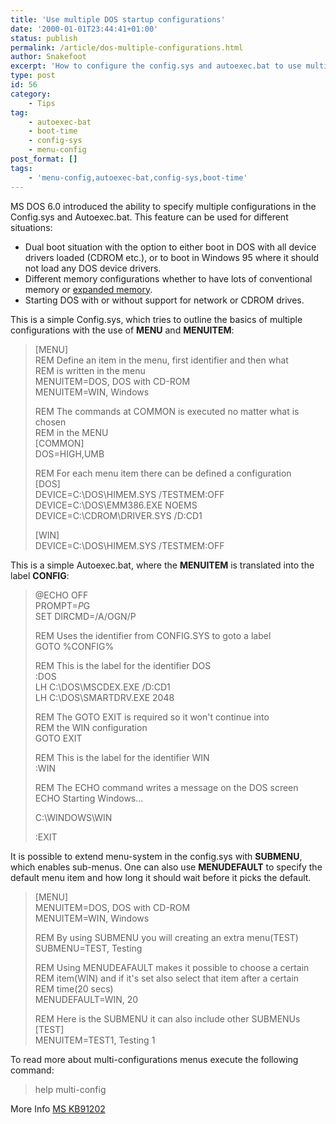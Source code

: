 ```yaml
---
title: 'Use multiple DOS startup configurations'
date: '2000-01-01T23:44:41+01:00'
status: publish
permalink: /article/dos-multiple-configurations.html
author: Snakefoot
excerpt: 'How to configure the config.sys and autoexec.bat to use multiple startup configurations.'
type: post
id: 56
category:
    - Tips
tag:
    - autoexec-bat
    - boot-time
    - config-sys
    - menu-config
post_format: []
tags:
    - 'menu-config,autoexec-bat,config-sys,boot-time'
---
```

MS DOS 6.0 introduced the ability to specify multiple configurations in the Config.sys and Autoexec.bat. This feature can be used for different situations:

- Dual boot situation with the option to either boot in DOS with all device drivers loaded (CDROM etc.), or to boot in Windows 95 where it should not load any DOS device drivers.
- Different memory configurations whether to have lots of conventional memory or [expanded memory](/article/expanded-memory-ems-extended-memory-xms.html).
- Starting DOS with or without support for network or CDROM drives.
 
 This is a simple Config.sys, which tries to outline the basics of multiple configurations with the use of **MENU** and **MENUITEM**:
> \[MENU\]  
>  REM Define an item in the menu, first identifier and then what  
>  REM is written in the menu  
>  MENUITEM=DOS, DOS with CD-ROM  
>  MENUITEM=WIN, Windows  
>   
>  REM The commands at COMMON is executed no matter what is chosen  
>  REM in the MENU  
>  \[COMMON\]  
>  DOS=HIGH,UMB  
>   
>  REM For each menu item there can be defined a configuration  
>  \[DOS\]  
>  DEVICE=C:\\DOS\\HIMEM.SYS /TESTMEM:OFF  
>  DEVICE=C:\\DOS\\EMM386.EXE NOEMS  
>  DEVICE=C:\\CDROM\\DRIVER.SYS /D:CD1  
>   
>  \[WIN\]  
>  DEVICE=C:\\DOS\\HIMEM.SYS /TESTMEM:OFF

 This is a simple Autoexec.bat, where the **MENUITEM** is translated into the label **CONFIG**:
> @ECHO OFF  
>  PROMPT=$P$G  
>  SET DIRCMD=/A/OGN/P  
>   
>  REM Uses the identifier from CONFIG.SYS to goto a label  
>  GOTO %CONFIG%  
>   
>  REM This is the label for the identifier DOS  
>  :DOS  
>  LH C:\\DOS\\MSCDEX.EXE /D:CD1  
>  LH C:\\DOS\\SMARTDRV.EXE 2048  
>   
>  REM The GOTO EXIT is required so it won't continue into  
>  REM the WIN configuration  
>  GOTO EXIT  
>   
>  REM This is the label for the identifier WIN  
>  :WIN  
>   
>  REM The ECHO command writes a message on the DOS screen  
>  ECHO Starting Windows...  
>   
>  C:\\WINDOWS\\WIN  
>   
>  :EXIT

 It is possible to extend menu-system in the config.sys with **SUBMENU**, which enables sub-menus. One can also use **MENUDEFAULT** to specify the default menu item and how long it should wait before it picks the default.
> \[MENU\]  
>  MENUITEM=DOS, DOS with CD-ROM  
>  MENUITEM=WIN, Windows  
>   
>  REM By using SUBMENU you will creating an extra menu(TEST)  
>  SUBMENU=TEST, Testing  
>   
>  REM Using MENUDEAFAULT makes it possible to choose a certain  
>  REM item(WIN) and if it's set also select that item after a certain  
>  REM time(20 secs)  
>  MENUDEFAULT=WIN, 20  
>   
>  REM Here is the SUBMENU it can also include other SUBMENUs  
>  \[TEST\]  
>  MENUITEM=TEST1, Testing 1

 To read more about multi-configurations menus execute the following command:
 
 > help multi-config

 More Info [MS KB91202](http://support.microsoft.com/kb/91202 "Multiple Configuration Menu Is Not Displayed [Q91202]")